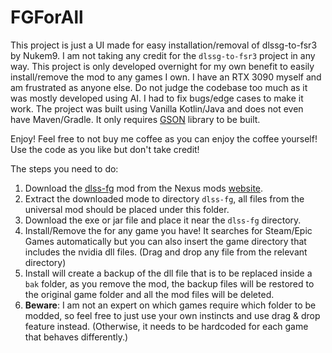 # FGForAll
This project is just a UI made for easy installation/removal of dlssg-to-fsr3 by Nukem9. I am not taking any credit for the `dlssg-to-fsr3`
project in any way. This project is only developed overnight for my own benefit to easily install/remove the mod to any games I own.
I have an RTX 3090 myself and am frustrated as anyone else.
Do not judge the codebase too much as it was mostly
developed using AI. I had to fix bugs/edge cases to make it work.
The project was built using Vanilla Kotlin/Java and does not even have Maven/Gradle. 
It only requires [GSON](https://mvnrepository.com/artifact/com.google.code.gson/gson) library to be built.

Enjoy! Feel free to not buy me coffee as you can enjoy the coffee yourself! Use the code as you like but don't take credit!

The steps you need to do:
1. Download the [dlss-fg](https://github.com/Nukem9/dlssg-to-fsr3/) mod from the Nexus mods [website](https://www.nexusmods.com/site/mods/738).
2. Extract the downloaded mode to directory `dlss-fg`, all files from the universal mod should be placed under this folder.
3. Download the exe or jar file and place it near the `dlss-fg` directory.
4. Install/Remove the for any game you have! It searches for Steam/Epic Games automatically but 
you can also insert the game directory that includes the nvidia dll files. (Drag and drop any file from the relevant directory)
5. Install will create a backup of the dll file that is to be replaced inside a `bak` folder, as you remove the mod,
the backup files will be restored to the original game folder and all the mod files will be deleted.
6. **Beware**: I am not an expert on which games require which folder to be modded, so feel free to just use your own instincts and
use drag & drop feature instead. (Otherwise, it needs to be hardcoded for each game that behaves differently.)

